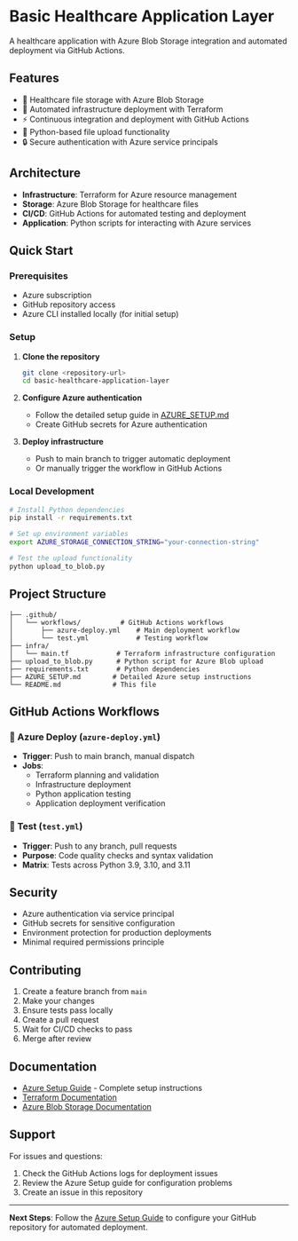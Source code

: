 # Basic Healthcare Application Layer

A healthcare application with Azure Blob Storage integration and automated deployment via GitHub Actions.

## Features

- 🏥 Healthcare file storage with Azure Blob Storage
- 🚀 Automated infrastructure deployment with Terraform
- ⚡ Continuous integration and deployment with GitHub Actions
- 🐍 Python-based file upload functionality
- 🔒 Secure authentication with Azure service principals

## Architecture

- **Infrastructure**: Terraform for Azure resource management
- **Storage**: Azure Blob Storage for healthcare files
- **CI/CD**: GitHub Actions for automated testing and deployment
- **Application**: Python scripts for interacting with Azure services

## Quick Start

### Prerequisites

- Azure subscription
- GitHub repository access
- Azure CLI installed locally (for initial setup)

### Setup

1. **Clone the repository**
   ```bash
   git clone <repository-url>
   cd basic-healthcare-application-layer
   ```

2. **Configure Azure authentication**
   - Follow the detailed setup guide in [AZURE_SETUP.md](./AZURE_SETUP.md)
   - Create GitHub secrets for Azure authentication

3. **Deploy infrastructure**
   - Push to main branch to trigger automatic deployment
   - Or manually trigger the workflow in GitHub Actions

### Local Development

```bash
# Install Python dependencies
pip install -r requirements.txt

# Set up environment variables
export AZURE_STORAGE_CONNECTION_STRING="your-connection-string"

# Test the upload functionality
python upload_to_blob.py
```

## Project Structure

```
├── .github/
│   └── workflows/          # GitHub Actions workflows
│       ├── azure-deploy.yml    # Main deployment workflow
│       └── test.yml            # Testing workflow
├── infra/
│   └── main.tf            # Terraform infrastructure configuration
├── upload_to_blob.py      # Python script for Azure Blob upload
├── requirements.txt       # Python dependencies
├── AZURE_SETUP.md        # Detailed Azure setup instructions
└── README.md             # This file
```

## GitHub Actions Workflows

### 🚀 Azure Deploy (`azure-deploy.yml`)
- **Trigger**: Push to main branch, manual dispatch
- **Jobs**: 
  - Terraform planning and validation
  - Infrastructure deployment
  - Python application testing
  - Application deployment verification

### 🧪 Test (`test.yml`)
- **Trigger**: Push to any branch, pull requests
- **Purpose**: Code quality checks and syntax validation
- **Matrix**: Tests across Python 3.9, 3.10, and 3.11

## Security

- Azure authentication via service principal
- GitHub secrets for sensitive configuration
- Environment protection for production deployments
- Minimal required permissions principle

## Contributing

1. Create a feature branch from `main`
2. Make your changes
3. Ensure tests pass locally
4. Create a pull request
5. Wait for CI/CD checks to pass
6. Merge after review

## Documentation

- [Azure Setup Guide](./AZURE_SETUP.md) - Complete setup instructions
- [Terraform Documentation](https://www.terraform.io/docs)
- [Azure Blob Storage Documentation](https://docs.microsoft.com/en-us/azure/storage/blobs/)

## Support

For issues and questions:
1. Check the GitHub Actions logs for deployment issues
2. Review the Azure Setup guide for configuration problems
3. Create an issue in this repository

---

**Next Steps**: Follow the [Azure Setup Guide](./AZURE_SETUP.md) to configure your GitHub repository for automated deployment.